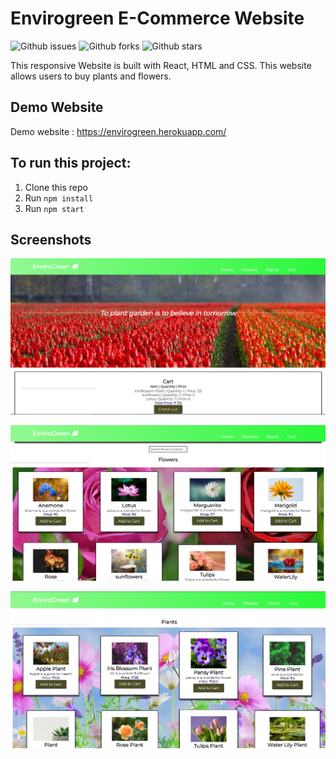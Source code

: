 # Envirogreen E-Commerce Website
<p>
  <img alt="Github issues" src="https://img.shields.io/github/issues/berjin/envirogreen">
  <img alt="Github forks" src="https://img.shields.io/github/forks/berjin/envirogreen">
  <img alt="Github stars" src="https://img.shields.io/github/stars/berjin/envirogreen">
</p>

This responsive Website is built with React, HTML and CSS. This website allows users to buy plants and flowers. 

## Demo Website
Demo website : https://envirogreen.herokuapp.com/

## To run this project:
1. Clone this repo
2. Run `npm install`
3. Run `npm start`

## Screenshots
![Landing Page](/src/containers/Screenshots/Screenshot-1.png?raw=true "Screenshot")

![Landing Page](/src/containers/Screenshots/Screenshot-2.png?raw=true "Screenshot")

![Landing Page](/src/containers/Screenshots/Screenshot-3.png?raw=true "Screenshot")
